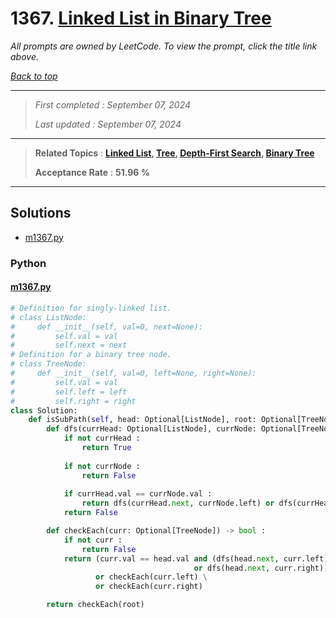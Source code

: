 # 1367. [Linked List in Binary Tree](<https://leetcode.com/problems/linked-list-in-binary-tree>)

*All prompts are owned by LeetCode. To view the prompt, click the title link above.*

*[Back to top](<../README.md>)*

------

> *First completed : September 07, 2024*
>
> *Last updated : September 07, 2024*

------

> **Related Topics** : **[Linked List](<by_topic/Linked List.md>), [Tree](<by_topic/Tree.md>), [Depth-First Search](<by_topic/Depth-First Search.md>), [Binary Tree](<by_topic/Binary Tree.md>)**
>
> **Acceptance Rate** : **51.96 %**

------

## Solutions

- [m1367.py](<../my-submissions/m1367.py>)
### Python
#### [m1367.py](<../my-submissions/m1367.py>)
```Python
# Definition for singly-linked list.
# class ListNode:
#     def __init__(self, val=0, next=None):
#         self.val = val
#         self.next = next
# Definition for a binary tree node.
# class TreeNode:
#     def __init__(self, val=0, left=None, right=None):
#         self.val = val
#         self.left = left
#         self.right = right
class Solution:
    def isSubPath(self, head: Optional[ListNode], root: Optional[TreeNode]) -> bool:
        def dfs(currHead: Optional[ListNode], currNode: Optional[TreeNode]) -> bool :
            if not currHead :
                return True
            
            if not currNode :
                return False
            
            if currHead.val == currNode.val :
                return dfs(currHead.next, currNode.left) or dfs(currHead.next, currNode.right)
            return False

        def checkEach(curr: Optional[TreeNode]) -> bool :
            if not curr :
                return False
            return (curr.val == head.val and (dfs(head.next, curr.left) 
                                         or dfs(head.next, curr.right))) \
                   or checkEach(curr.left) \
                   or checkEach(curr.right)

        return checkEach(root)

```

